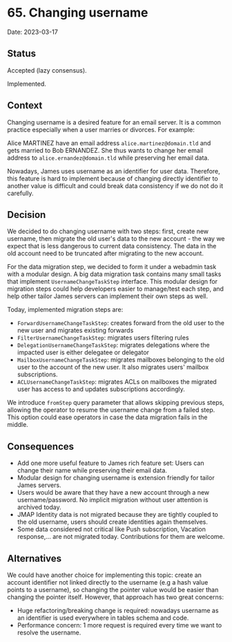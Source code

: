 # 65. Changing username

Date: 2023-03-17

## Status

Accepted (lazy consensus).

Implemented.

## Context
Changing username is a desired feature for an email server. It is a common practice especially when a user marries or divorces. For example:

Alice MARTINEZ have an email address `alice.martinez@domain.tld` and gets married to Bob ERNANDEZ. She thus wants to
change her email address to `alice.ernandez@domain.tld` while preserving her email data.

Nowadays, James uses username as an identifier for user data. Therefore, this feature is hard to implement because of changing
directly identifier to another value is difficult and could break data consistency if we do not do it carefully.

## Decision
We decided to do changing username with two steps: first, create new username, then migrate the old user's data to the new account -
the way we expect that is less dangerous to current data consistency. The data in the old account need to be truncated after migrating to the new account.

For the data migration step, we decided to form it under a webadmin task with a modular design. A big data migration task contains
many small tasks that implement `UsernameChangeTaskStep` interface. This modular design for migration steps could help developers easier
to manage/test each step, and help other tailor James servers can implement their own steps as well.

Today, implemented migration steps are:

- `ForwardUsernameChangeTaskStep`: creates forward from the old user to the new user and migrates existing forwards
- `FilterUsernameChangeTaskStep`: migrates users filtering rules
- `DelegationUsernameChangeTaskStep`: migrates delegations where the impacted user is either delegatee or delegator
- `MailboxUsernameChangeTaskStep`: migrates mailboxes belonging to the old user to the account of the new user. It also
  migrates users' mailbox subscriptions.
- `ACLUsernameChangeTaskStep`: migrates ACLs on mailboxes the migrated user has access to and updates subscriptions accordingly.

We introduce `fromStep` query parameter that allows skipping previous steps, allowing the operator to resume the username change from a failed step.
This option could ease operators in case the data migration fails in the middle.

## Consequences
- Add one more useful feature to James rich feature set: Users can change their name while preserving their email data.
- Modular design for changing username is extension friendly for tailor James servers.
- Users would be aware that they have a new account through a new username/password. No implicit migration without user attention is archived today.
- JMAP Identity data is not migrated because they are tightly coupled to the old username, users should create identities again themselves.
- Some data considered not critical like Push subscription, Vacation response,... are not migrated today. Contributions for them are welcome.

## Alternatives
We could have another choice for implementing this topic: create an account identifier not linked directly to the username (e.g a hash value points to a username),
so changing the pointer value would be easier than changing the pointer itself. However, that approach has two great concerns:
- Huge refactoring/breaking change is required: nowadays username as an identifier is used everywhere in tables schema and code.
- Performance concern: 1 more request is required every time we want to resolve the username.